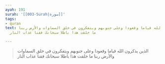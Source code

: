 ```yaml
---
ayah: 191
surah: '[[003-Surah|سورة]]'
tags:
- quran
text: الذين يذكرون الله قياما وقعودا وعلى جنوبهم ويتفكرون في خلق السماوات والأرض ربنا
  ما خلقت هذا باطلا سبحانك فقنا عذاب النار

---
```

> الذين يذكرون الله قياما وقعودا وعلى جنوبهم ويتفكرون في خلق السماوات والأرض ربنا ما خلقت هذا باطلا سبحانك فقنا عذاب النار
